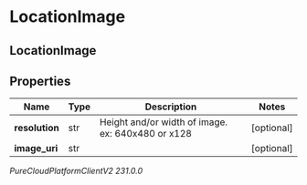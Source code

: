 # LocationImage

## LocationImage

## Properties

|Name | Type | Description | Notes|
|------------ | ------------- | ------------- | -------------|
| **resolution** | str | Height and/or width of image. ex: 640x480 or x128 | [optional] |
| **image_uri** | str |  | [optional] |



_PureCloudPlatformClientV2 231.0.0_
